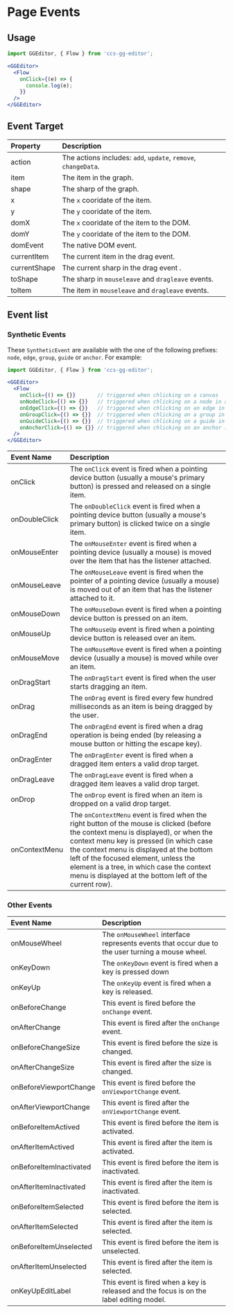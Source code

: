 # Page Events

## Usage

```jsx
import GGEditor, { Flow } from 'ccs-gg-editor';

<GGEditor>
  <Flow
    onClick={(e) => {
      console.log(e);
    }}
  />
</GGEditor>
```

## Event Target

| Property | Description |
| :--- | :--- |
| action | The actions includes: `add`, `update`, `remove`, `changeData`. |
| item | The item in the graph. |
| shape | The sharp of the graph. |
| x | The `x` cooridate of the item. |
| y | The `y` cooridate of the item. |
| domX | The `x` cooridate of the item to the DOM. |
| domY | The `y` cooridate of the item to the DOM. |
| domEvent | The native DOM event. |
| currentItem | The current item in the drag event. |
| currentShape | The current sharp in the drag event . |
| toShape | The sharp in `mouseleave` and `dragleave` events. |
| toItem | The item in `mouseleave` and `dragleave` events. |

## Event list

### Synthetic Events

These `SyntheticEvent` are available with the one of the following prefixes: `node`, `edge`, `group`, `guide` or `anchor`. For example:

```jsx
import GGEditor, { Flow } from 'ccs-gg-editor';

<GGEditor>
  <Flow
    onClick={() => {}}       // triggered when chlicking on a canvas
    onNodeClick={() => {}}   // triggered when chlicking on a node in a canvas
    onEdgeClick={() => {}}   // triggered when chlicking on an edge in a canvas
    onGroupClick={() => {}}  // triggered when chlicking on a group in a canvas
    onGuideClick={() => {}}  // triggered when chlicking on a guide in a canvas
    onAnchorClick={() => {}} // triggered when chlicking on an anchor in a canvas
  />
</GGEditor>
```

| Event Name | Description |
| :--- | :--- |
| onClick | The `onClick` event is fired when a pointing device button (usually a mouse's primary button) is pressed and released on a single item. |
| onDoubleClick | The `onDoubleClick` event is fired when a pointing device button (usually a mouse's primary button) is clicked twice on a single item. |
| onMouseEnter | The `onMouseEnter` event is fired when a pointing device (usually a mouse) is moved over the item that has the listener attached. |
| onMouseLeave | The `onMouseLeave` event is fired when the pointer of a pointing device (usually a mouse) is moved out of an item that has the listener attached to it. |
| onMouseDown | The `onMouseDown` event is fired when a pointing device button is pressed on an item. |
| onMouseUp | The `onMouseUp` event is fired when a pointing device button is released over an item. |
| onMouseMove | The `onMouseMove` event is fired when a pointing device (usually a mouse) is moved while over an item. |
| onDragStart | The `onDragStart` event is fired when the user starts dragging an item. |
| onDrag | The `onDrag` event is fired every few hundred milliseconds as an item is being dragged by the user. |
| onDragEnd | The `onDragEnd` event is fired when a drag operation is being ended (by releasing a mouse button or hitting the escape key). |
| onDragEnter | The `onDragEnter` event is fired when a dragged item enters a valid drop target. |
| onDragLeave | The `onDragLeave` event is fired when a dragged item leaves a valid drop target. |
| onDrop | The `onDrop` event is fired when an item is dropped on a valid drop target. |
| onContextMenu | The `onContextMenu` event is fired when the right button of the mouse is clicked (before the context menu is displayed), or when the context menu key is pressed (in which case the context menu is displayed at the bottom left of the focused element, unless the element is a tree, in which case the context menu is displayed at the bottom left of the current row). |

### Other Events

| Event Name | Description |
| :--- | :--- |
| onMouseWheel | The `onMouseWheel` interface represents events that occur due to the user turning a mouse wheel. |
| onKeyDown | The `onKeyDown` event is fired when a key is pressed down |
| onKeyUp | The `onKeyUp` event is fired when a key is released.  |
| onBeforeChange | This event is fired before the `onChange` event. |
| onAfterChange | This event is fired after the `onChange` event. |
| onBeforeChangeSize | This event is fired before the size is changed. |
| onAfterChangeSize | This event is fired after the size is changed. |
| onBeforeViewportChange | This event is fired before the `onViewportChange` event. |
| onAfterViewportChange | This event is fired after the `onViewportChange` event. |
| onBeforeItemActived | This event is fired before the item is activated. |
| onAfterItemActived | This event is fired after the item is activated. |
| onBeforeItemInactivated | This event is fired before the item is inactivated. |
| onAfterItemInactivated | This event is fired after the item is inactivated. |
| onBeforeItemSelected | This event is fired before the item is selected. |
| onAfterItemSelected | This event is fired after the item is selected. |
| onBeforeItemUnselected | This event is fired before the item is unselected.
| onAfterItemUnselected | This event is fired after the item is selected. |
| onKeyUpEditLabel | This event is fired when a key is released and the focus is on the label editing model. |
